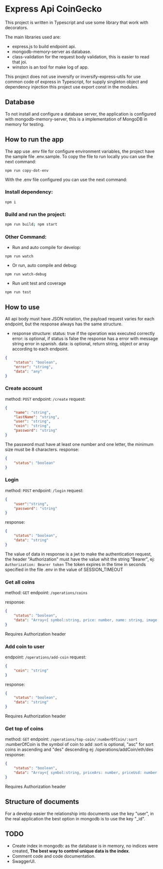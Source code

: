 
# Express Api CoinGecko

This project is written in Typescript and use some library that work with decorators.

The main libraries used are:
- express.js to build endpoint api.
- mongodb-memory-server as database.
- class-validation for the request body validation, this is easier to read that joi.
- winston is an tool for make log of app.

This project does not use inversify or inversify-express-utils for use common code of express in Typescript, for supply singleton object and dependency injection this project use export const in the modules.

## Database
To not install and configure a database server, the application is configured with mongodb-memory-server, this is a implementation of MongoDB in memory for testing.

## How to run the app
The app use .env file for configure environment variables, the project have the sample file .env.sample.
To copy the file to run locally you can use the next command:
```
npm run copy-dot-env
```
With the .env file configured you can use the next command:
### Install dependency:
```
npm i
```
### Build and run the project:
```bash
npm run build; npm start
```
### Other Command:
- Run and auto compile for develop:
```
npm run watch
```
- Or run, auto compile and debug:
```
npm run watch-debug
```
- Run unit test and coverage
```
npm run test
```

## How to use
All api body must have JSON notation, the payload request varies for each endpoint, but the response always has the same structure.
- response structure:
status: true if the operation was executed correctly
error: is optional, if status is false the response has a error with message string error in spanish.
data: is optional, return string, object or array according to each endpoint.
```json
{
	"status": "boolean",
	"error": "string",
	"data": "any"
}
```

### Create account
method:
`POST`
endpoint:
`/create`
request:
```json
{
	"name": "string",
	"lastName": "string",
	"user": "string",
	"coin": "string",
	"password": "string"
}
```
The password must have at least one number and one letter, the minimum size must be 8 characters.
response:
```json
{
	"status": "boolean"
}
```

### Login
method:
`POST`
endpoint:
`/login`
request:
```json
{
	"user":"string",
    "password": "string"
}
```
response:
```json
{
    "status": "boolean",
    "data": "string"
}
```
The value of data in response is a jwt to make the authentication request, the header "Authorization" must have the value whit the string "Bearer", ej: `Authorization: Bearer token`
The token expires in the time in seconds specified in the file .env in the value of SESSION_TIMEOUT

### Get all coins
method:
`GET`
endpoint:
`/operations/coins`

response:
```json
{
    "status": "boolean",
    "data": "Array<{ symbol:string, price: number, name: string, image: string, lastUpdated: string}>"
}
```
Requires Authorization header

### Add coin to user
endpoint:
`/operations/add-coin`
request:
```json
{
	"coin": "string"
}
```
response:
```json
{
    "status": "boolean",
    "data": "string"
}
```
Requires Authorization header

### Get top of coins
method:
`GET`
endpoint:
`/operations/top-coin/:numberOfCoin/:sort`
:numberOfCoin is the symbol of coin to add
:sort is optional, "asc" for sort coins in ascending and "des" descending
ej: /operations/addCoin/eth/des
response:
```json
{
    "status": "boolean",
    "data": "Array<{ symbol:string, priceArs: number, priceUsd: number, priceEur: number, name: string, image: string, lastUpdated: string}>"
}
```
Requires Authorization header

## Structure of documents
For a develop easier the relationship into documents use the key "user", in the real application the best option in mongodb is to use the key "_id".

## TODO
- Create index in mongodb: as the database is in memory, no indices were created, **The best way to control unique data is the index**.
- Comment code and code documentation.
- SwaggerUI.